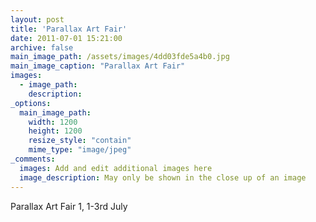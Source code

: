 ```yaml
---
layout: post
title: 'Parallax Art Fair'
date: 2011-07-01 15:21:00
archive: false
main_image_path: /assets/images/4dd03fde5a4b0.jpg
main_image_caption: "Parallax Art Fair"
images:
  - image_path: 
    description: 
_options:
  main_image_path:
    width: 1200
    height: 1200
    resize_style: "contain"
    mime_type: "image/jpeg"
_comments:
  images: Add and edit additional images here
  image_description: May only be shown in the close up of an image
---
```


Parallax Art Fair 1, 1-3rd July